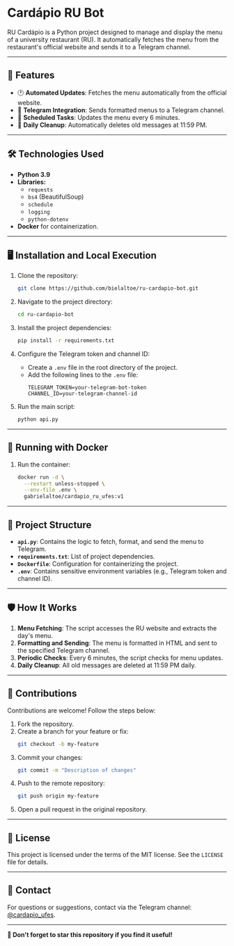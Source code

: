 # Cardápio RU Bot

RU Cardápio is a Python project designed to manage and display the menu of a university restaurant (RU). It automatically fetches the menu from the restaurant's official website and sends it to a Telegram channel.

---

## 🚀 Features

- 🕐 **Automated Updates**: Fetches the menu automatically from the official website.
- 💬 **Telegram Integration**: Sends formatted menus to a Telegram channel.
- 🔄 **Scheduled Tasks**: Updates the menu every 6 minutes.
- 🧹 **Daily Cleanup**: Automatically deletes old messages at 11:59 PM.

---

## 🛠️ Technologies Used

- **Python 3.9**
- **Libraries:**
  - `requests`
  - `bs4` (BeautifulSoup)
  - `schedule`
  - `logging`
  - `python-dotenv`
- **Docker** for containerization.

---

## 🖥️ Installation and Local Execution

1. Clone the repository:
    ```bash
    git clone https://github.com/bielaltoe/ru-cardapio-bot.git
    ```

2. Navigate to the project directory:
    ```bash
    cd ru-cardapio-bot
    ```

3. Install the project dependencies:
    ```bash
    pip install -r requirements.txt
    ```

4. Configure the Telegram token and channel ID:
   - Create a `.env` file in the root directory of the project.
   - Add the following lines to the `.env` file:
     ```env
     TELEGRAM_TOKEN=your-telegram-bot-token
     CHANNEL_ID=your-telegram-channel-id
     ```

5. Run the main script:
    ```bash
    python api.py
    ```

---

## 🐳 Running with Docker

1. Run the container:
    ```bash
    docker run -d \
      --restart unless-stopped \
      --env-file .env \
      gabrielaltoe/cardapio_ru_ufes:v1
    ```

---

## 📂 Project Structure

- **`api.py`**: Contains the logic to fetch, format, and send the menu to Telegram.
- **`requirements.txt`**: List of project dependencies.
- **`Dockerfile`**: Configuration for containerizing the project.
- **`.env`**: Contains sensitive environment variables (e.g., Telegram token and channel ID).

---

## 🛡️ How It Works

1. **Menu Fetching**: The script accesses the RU website and extracts the day's menu.
2. **Formatting and Sending**: The menu is formatted in HTML and sent to the specified Telegram channel.
3. **Periodic Checks**: Every 6 minutes, the script checks for menu updates.
4. **Daily Cleanup**: All old messages are deleted at 11:59 PM daily.

---

## 🤝 Contributions

Contributions are welcome! Follow the steps below:

1. Fork the repository.
2. Create a branch for your feature or fix:
    ```bash
    git checkout -b my-feature
    ```
3. Commit your changes:
    ```bash
    git commit -m "Description of changes"
    ```
4. Push to the remote repository:
    ```bash
    git push origin my-feature
    ```
5. Open a pull request in the original repository.

---

## 📜 License

This project is licensed under the terms of the MIT license. See the `LICENSE` file for details.

---

## 📧 Contact

For questions or suggestions, contact via the Telegram channel: [@cardapio_ufes](https://t.me/cardapio_ufes).

---

**🌟 Don't forget to star this repository if you find it useful!**

